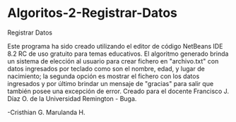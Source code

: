 # Algoritos-2-Registrar-Datos
Registrar Datos

Este programa ha sido creado utilizando el editor de código NetBeans IDE 8.2 RC de uso gratuito para temas educativos. El algoritmo generado brinda un sistema de elección al usuario para crear fichero en "archivo.txt" con datos ingresados por teclado como son el nombre, edad, y lugar de nacimiento; la segunda opción es mostrar el fichero con los datos ingresados y por último brindar un mensaje de "gracias" para salir que también posee una excepción de error. Creado para el docente Francisco J. Díaz O. de la Universidad Remington - Buga.

-Cristhian G. Marulanda H.

